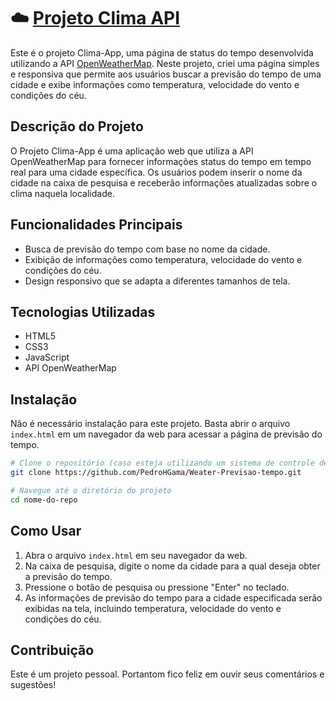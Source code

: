 
# ☁️ [Projeto Clima API](https://weather-clima-api.vercel.app/)

Este é  o projeto Clima-App, uma página de status do tempo desenvolvida utilizando a API [OpenWeatherMap](openweathermap.org). Neste projeto, criei uma página simples e responsiva que permite aos usuários buscar a previsão do tempo de uma cidade e exibe informações como temperatura, velocidade do vento e condições do céu.

## Descrição do Projeto

O Projeto Clima-App é uma aplicação web que utiliza a API OpenWeatherMap para fornecer informações status do tempo em tempo real para uma cidade específica. Os usuários podem inserir o nome da cidade na caixa de pesquisa e receberão informações atualizadas sobre o clima naquela localidade.

## Funcionalidades Principais

- Busca de previsão do tempo com base no nome da cidade.
- Exibição de informações como temperatura, velocidade do vento e condições do céu.
- Design responsivo que se adapta a diferentes tamanhos de tela.

## Tecnologias Utilizadas

- HTML5
- CSS3
- JavaScript
- API OpenWeatherMap

## Instalação

Não é necessário instalação para este projeto. Basta abrir o arquivo `index.html` em um navegador da web para acessar a página de previsão do tempo.

```bash
# Clone o repositório (caso esteja utilizando um sistema de controle de versão)
git clone https://github.com/PedroHGama/Weater-Previsao-tempo.git

# Navegue até o diretório do projeto
cd nome-do-repo
```

## Como Usar

1. Abra o arquivo `index.html` em seu navegador da web.
2. Na caixa de pesquisa, digite o nome da cidade para a qual deseja obter a previsão do tempo.
3. Pressione o botão de pesquisa ou pressione "Enter" no teclado.
4. As informações de previsão do tempo para a cidade especificada serão exibidas na tela, incluindo temperatura, velocidade do vento e condições do céu.

## Contribuição

Este é um projeto pessoal. Portantom fico feliz em ouvir seus comentários e sugestões!

